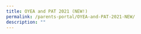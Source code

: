 ```yaml
---
title: OYEA and PAT 2021 (NEW!)
permalink: /parents-portal/OYEA-and-PAT-2021-NEW/
description: ""
---
```

